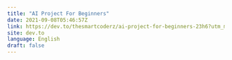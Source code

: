 ```yaml
---
title: "AI Project For Beginners"
date: 2021-09-08T05:46:57Z
link: https://dev.to/thesmartcoderz/ai-project-for-beginners-23h6?utm_medium=RSS&utm_source=news.12bit.vn
site: dev.to
language: English
draft: false
---
```

